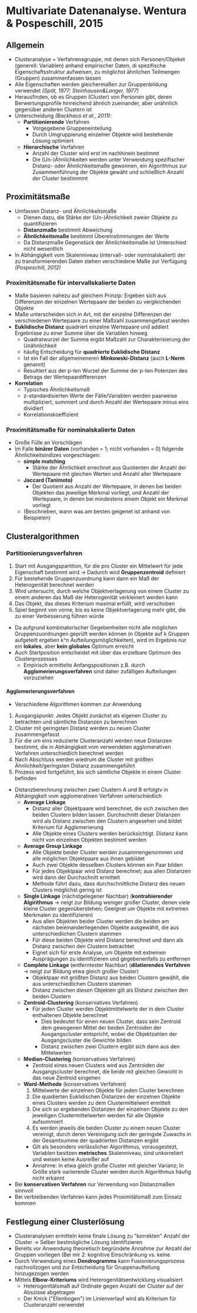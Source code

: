 # Multivariate Datenanalyse. Wentura & Pospeschill, 2015

## Allgemein
- Clusteranalyse = Verfahrensgruppe, mit denen sich Personen/Objeket (generell: Variablen) anhand empirischer Daten, di spezifische Eigenschaftsstruktur aufweisen, zu möglichst ähnlichen Teilmengen (Gruppen) zusammenfassen lassen
- Alle Eigenschaften werden gleichermaßen zur Gruppenbildung verwendet *(Spät, 1977; Steinhausen&Langer, 1977)*
- Herausfinden, ob es Gruppen (Cluster) von Personen gibt, deren Berwertungsprofile hinreichend ähnlich zueinander, aber unähnlich gegenüber anderen Clustern ist
- Unterscheidung *(Backhaus et al., 2011)*:
  - **Partitionierende** Verfahren
    - Vorgegebene Gruppeneinteilung
    - Durch Umgruppierung einzelner Objekte wird bestehende Lösung optimiert
  - **Hierarchische** Verfahren
    - Anzahl der Cluster wird erst im nachhinein bestimmt
    - Die (Un-)Ähnlichkeiten werden unter Verwendung spezifischer Distanz- oder Ähnlichkeitsmaße gewonnen, ein Algorithmus zur          Zusammenführung der Objekte gewäht und schließlich Anzahl der Cluster bestimmmt
      
## Proximitätsmaße
- Umfassen Distanz- und Ähnlichkeitsmaße
  - Dienen dazu, die Stärke der (Un-)Ähnlichkeit zweier Objekte zu quantifizieren
  - **Distanzmaße** bestimmt Abweichung
  - **Ähnlichkeitsmaße** bestimmt Übereinstimmungen der Werte
  - Da Distanzmaße Gegenstück der Ähnlichkeitsmaße ist Unterschied nicht wesentlich
- In Abhängigkeit vom Skalenniveau (intervall- oder nominalskaliert) der zu transformierenden Daten stehen verschiedene Maße zur    Verfügung *(Pospeschill, 2012)*
  
### Proximitätsmaße für intervallskalierte Daten
- Maße basieren nahezu auf gleichem Prinzip: Ergeben sich aus Differenzen der einzelnen Wertepaare der beiden zu vergleichenden Objekte
- Maße unterscheiden sich in Art, mit der einzelne Differenzen der verschiedenen Wertepaare zu einer Maßzahl zusammengefasst werden
- **Euklidische Distanz** quadriert einzelne Wertepaare und addiert Ergebnisse zu einer Summe über die Variablen hinweg
  - Quadratwurzel der Summe ergibt Maßzahl zur Charakterisierung der Unähnlichkeit
  - häufig Entscheidung für **quadrierte Euklidische Distanz**
  - Ist ein Fall der allgemeineneren **Minkowski-Distanz** (auch **L-Norm** genannt)
  - Resultiert aus der p-ten Wurzel der Summe der p-ten Potenzen des Betrags der Wertepaardifferenzen
- **Korrelation**
  - Typisches Ähnlichkeitsmaß
  - z-standardisierten Werte der Fälle/Variablen werden paarweise multipliziert, summiert und durch Anzahl der Wertepaare minus eins dividiert
  - Korrelationskoeffizient
    
### Proximitätsmaße für nominalskalierte Daten
- Große Fülle an Vorschlägen
- Im Falle **binärer Daten** (vorhanden = 1; nicht vorhanden = 0) folgende Ähnlichkeitsindizes vorgeschlagen:
  - **simple matching**
    - Stärke der Ähnlichkeit errechnet aus Quotienten der Anzahl der Wertepaare mit gleichen Werten und Anzahl aller Wertepaare
  - **Jaccard (Tanimoto)**
    - Der Quotient aus Anzahl der Wertepaare, in denen bei beiden Objekten das jeweilige Merkmal vorliegt, und Anzahl der Wertepaare, in denen bei mindestens einem Objekt ein Merkmal vorliegt
  - (Beschrieben, wann was am besten geigenet ist anhand von Beispielen)

## Clusteralgorithmen
### Partitionierungsverfahren 
  1. Start mit Ausgangspartition, für die pro Cluster ein Mittelwert für jede Eigenschaft bestimmt wird -> Dadurch wird **Gruppenzentroid** definiert
  2. Für bestehende Gruppenzuordnung kann dann ein Maß der Heterogenität berechnet werden
  3. Wird untersucht, durch welche Objektverlagerung von einem Cluster zu einem anderen das Maß der Heterogenität verkleinert werden kann
  4. Das Objekt, das dieses Kriterium maximal erfüllt, wird verschoben
  5. Spiel beginnt von vorne, bis es keine Objektverlagerung mehr gibt, die zu einer Verbesserung führen würde
- Da aufgrund kombinatorischer Gegebenheiten nicht alle möglichen Gruppenzuordnungen geprüft werden können (n Objekte auf k Gruppen aufgeteilt ergeben k^n Aufteilungsmöglichkeiten), wird im Ergebnis nur ein **lokales**, aber **kein globales** Optimum erreicht
- Auch Startposition entscheidet mit über das erzielbare Optimum des Clusterprozesses
  - Empirisch ermittelte Anfangspositionen z.B. durch **Agglomerierungsverfahren** sind daher zufälligen Aufteilungen vorzuziehen
#### Agglomerierungsverfahren
- Verschiedene Algorithmen kommen zur Anwendung
1. Ausgangspunkt: Jedes Objekt zunächst als eigenen Cluster zu betrachten und sämtliche Distanzen zu berechnen
2. Cluster mit geringsten Distanz werden zu neuen Cluster zusammengefasst
3. Für die um eins reduzierte Clusteranzahl werden neue Distanzen bestimmt, die in Abhängigkeit vom verwendeten agglomerativen Verfahren unterschiedlich berechnet werden
4. Nach Abschluss werden wiedrum die Cluster mit größten Ähnlichkeit/geringsten Distanz zusammengeführt
5. Prozess wird fortgeführt, bis sich sämtliche Objekte in einem Cluster befinden
- Distanzberechnung zwischen zwei Clustern A und B erfolgtv in Abhängigkeit vom agglomerativen Verfahren unterschiedlich
  - **Average Linkage**
    - Distanz aller Objektpaare wird berechnet, die sich zwischen den beiden Clustern bilden lassen. Durchschnitt dieser Distanzen wird als Distanz zwischen den Clustern angesehen und bildet Kriterium für Agglomerierung
    - Alle Objekte eines Clusters werden berücksichtigt. Distanz kann nicht von einzelnen Objekten bestimmt werden
  - **Average Group Linkage**
    - Alle Objekte beider Cluster werden zusammengenommen und alle möglichen Objektpaare aus ihnen gebildet
    - Auch zwei Objekte desselben Clusters können ein Paar bilden
    - Für jedes Objektpaar wird Distanz berechnet; aus allen Distanzen wird dann der Durchschnitt ermittelt
    - Methode führt dazu, dass durchschnittliche Distanz des neuen Clusters möglichst gering ist
  - **Single Linkage** (nächstgelegener Nachbar) (**kontrahierender Algirithmus** -> neigt zur Bildung weniger großer Cluster, denen viele kleine Cluster gegenüberstehen; Geeignet um Objekte mit extremen Merkmalen zu identifizieren)
    - Aus allen Objekten beider Cluster werden die beiden am nächsten beieinanderliegenden Objekte ausgewählt, die aus unterschiedlichen Clustern stammen
    - Für diese beiden Objekte wird Distanz berechnet und dann als Distanz zwischen den Clustern betrachtet
    - Eignet sich für erste Analyse, um Objekte mit extremen Ausprägungen zu identifizieren und gegebenenfalls zu entfernen
  - **Complete Linkage** (entferntester Nachbar) (**dilatierendes Verfahren** -> neigt zur Bildung etwa gleich großer Cluster)
    - Objektpaar mit größten Distanz aus beiden Clustern gewählt, die aus unterschiedlichen Clustern stammen
    - Distanz zwischen diesen Objekten gilt als Distanz zwischen den beiden Clustern
  - **Zentroid-Clustering** (konservatives Verfahren)
    - Für jeden Cluster werden Objektmittelwerte der in dem Cluster enthaltenen Objekte berechnet
      - Dies bedeutet für einen neuen Cluster, dass sein Zentroid dem gewogenen Mittel der beiden Zentroiden der Ausgangscluster entspricht, wobei die Objektzahlen der Ausgangscluster die Gewichte bilden
      - Distanz zwischen zwei Clustern ergibt sich dann aus den Mittelwerten
  - **Median-Clustering** (konservatives Verfahren)
    - Zentroid eines neuen Clusters wird aus Zentroiden der Ausgangscluster berechnet, die beide mit gleichen Gewicht in das neue Zentroid eingehen
  - **Ward-Methode** (konservatives Verfahren)
    1. Mittelwerte der einzelnen Objekte für jeden Cluster berechnen
    2. Die quadierten Euklidischen Distanzen der einzelnen Objekte eines Clusters werden zu dem Clustermittelwert ermittelt
    3. Die sich so ergebenden Distanzen der einzelnen Objekte zu den jeweiligen Clustermittelwerten werden für alle Objekte aufsummiert
    4. Es werden jeweils die beiden Cluster zu einem neuen Cluster vereinigt, durch deren Vereinigung sich der geringste Zuwachs in der Gesamtsumme der quadrierten Distanzen ergibt
    - Gilt als besonders verlässlicher Algorithmus, vorausgestezt, Variablen besitzen **metrisches** Skalenniveau, sind unkorreliert und weisen keine Ausreißer auf
    - Annahme: In etwa gleich große Cluster mit gleicher Varianz; In Größe stark variierende Cluster werden durch Algorithmus häufig nicht erkannt
- Bei **konservativen Verfahren** nur Verwendung von Distanzmaßen sinnvoll
- Bei verbleibenden Verfahren kann jedes Proximitätsmaß zum Einsatz kommen

## Festlegung einer Clusterlösung
- Clusteranalysen ermitteln keine finale Lösung zu "korrekten" Anzahl der Cluster -> Selber bestmögliche Lösung identifizieren
- Bereits vor Anwendung theoretisch begründete Annahme zur Anzahl der Gruppen vorliegen (Bei mir 2: kognitive Einschränkung vs. keine
- Durch Verwendung eines **Dendrogramms** kann Fusionierungsprozess nachvollzogen und zur Entscheidung für Gruppenaufteilung hinzugezogen werden
- Mittels **Elbow-Kriteriums** wird Heterogenitätsentwicklung visualisiert
  - Heterogenitätsmaß auf Ordinate gegen Anzahl der Cluster auf der Abszisse abgetragen
  - Der Knick ("Ellenbogen") im Linienverlauf wird als Kriterium für Clusteranzahl verwendet
